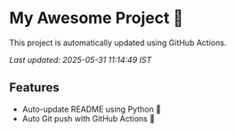 # My Awesome Project 🚀

This project is automatically updated using GitHub Actions.

_Last updated: 2025-05-31 11:14:49 IST_

## Features
- Auto-update README using Python 🐍
- Auto Git push with GitHub Actions 🤖
